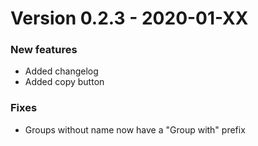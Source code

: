 # Version 0.2.3 - 2020-01-XX
### New features
- Added changelog
- Added copy button
### Fixes
- Groups without name now have a "Group with" prefix